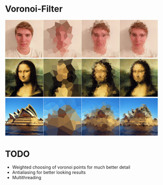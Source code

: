 # Voronoi-Filter

![Screenshot](https://raw.githubusercontent.com/thewildnath/Voronoi-Filter/master/Voronoi/bin/Debug/NathanCollage.png)
![Screenshot](https://raw.githubusercontent.com/thewildnath/Voronoi-Filter/master/Voronoi/bin/Debug/MonaCollage.png)
![Screenshot](https://raw.githubusercontent.com/thewildnath/Voronoi-Filter/master/Voronoi/bin/Debug/SydneyCollage.png)

# TODO
- Weighted choosing of voronoi points for much better detail
- Antialiasing for better looking results
- Multithreading
